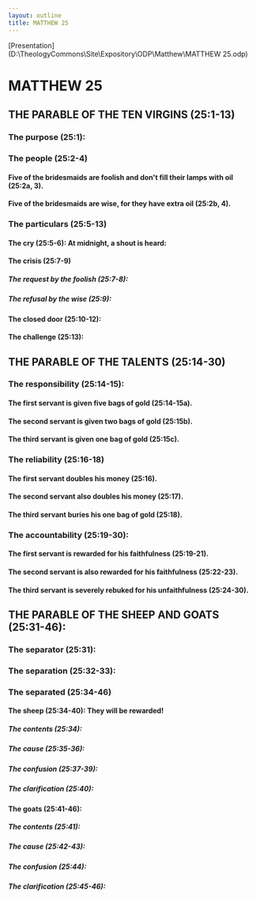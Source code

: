 ```yaml
---
layout: outline
title: MATTHEW 25
---
```

[Presentation](D:\TheologyCommons\Site\Expository\ODP\Matthew\MATTHEW 25.odp)
# MATTHEW 25
## THE PARABLE OF THE TEN VIRGINS (25:1-13) 
###  The purpose (25:1): 
###  The people (25:2-4) 
####  Five of the bridesmaids are foolish and don\'t fill their lamps with oil (25:2a, 3). 
####  Five of the bridesmaids are wise, for they have extra oil (25:2b, 4). 
###  The particulars (25:5-13) 
####  The cry (25:5-6): At midnight, a shout is heard: 
####  The crisis (25:7-9) 
#####  The request by the foolish (25:7-8): 
#####  The refusal by the wise (25:9): 
####  The closed door (25:10-12): 
####  The challenge (25:13): 
## THE PARABLE OF THE TALENTS (25:14-30) 
###  The responsibility (25:14-15): 
####  The first servant is given five bags of gold (25:14-15a). 
####  The second servant is given two bags of gold (25:15b). 
####  The third servant is given one bag of gold (25:15c). 
###  The reliability (25:16-18) 
####  The first servant doubles his money (25:16). 
####  The second servant also doubles his money (25:17). 
####  The third servant buries his one bag of gold (25:18). 
###  The accountability (25:19-30): 
####  The first servant is rewarded for his faithfulness (25:19-21). 
####  The second servant is also rewarded for his faithfulness (25:22-23). 
####  The third servant is severely rebuked for his unfaithfulness (25:24-30). 
## THE PARABLE OF THE SHEEP AND GOATS (25:31-46): 
###  The separator (25:31): 
###  The separation (25:32-33): 
###  The separated (25:34-46) 
####  The sheep (25:34-40): They will be rewarded! 
#####  The contents (25:34): 
#####  The cause (25:35-36): 
#####  The confusion (25:37-39): 
#####  The clarification (25:40): 
####  The goats (25:41-46): 
#####  The contents (25:41): 
#####  The cause (25:42-43): 
#####  The confusion (25:44): 
#####  The clarification (25:45-46): 
